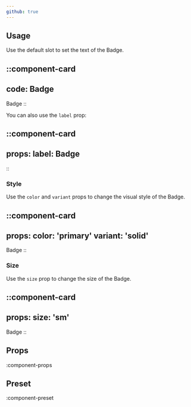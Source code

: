 ```yaml
---
github: true
---
```


## Usage

Use the default slot to set the text of the Badge.

::component-card
---
code: Badge
---

Badge
::

You can also use the `label` prop:

::component-card
---
props:
  label: Badge
---
::

### Style

Use the `color` and `variant` props to change the visual style of the Badge.

::component-card
---
props:
  color: 'primary'
  variant: 'solid'
---

Badge
::

### Size

Use the `size` prop to change the size of the Badge.

::component-card
---
props:
  size: 'sm'
---

Badge
::

## Props

:component-props

## Preset

:component-preset
